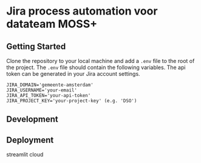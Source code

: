 # Jira process automation voor datateam MOSS+

## Getting Started
Clone the repository to your local machine and add a `.env` file to the root of the project. The `.env` file should contain the following variables. The api token can be generated in your Jira account settings.

```
JIRA_DOMAIN='gemeente-amsterdam'
JIRA_USERNAME='your-email'
JIRA_API_TOKEN='your-api-token'
JIRA_PROJECT_KEY='your-project-key' (e.g. 'DSO')
```

## Development


## Deployment
streamlit cloud



